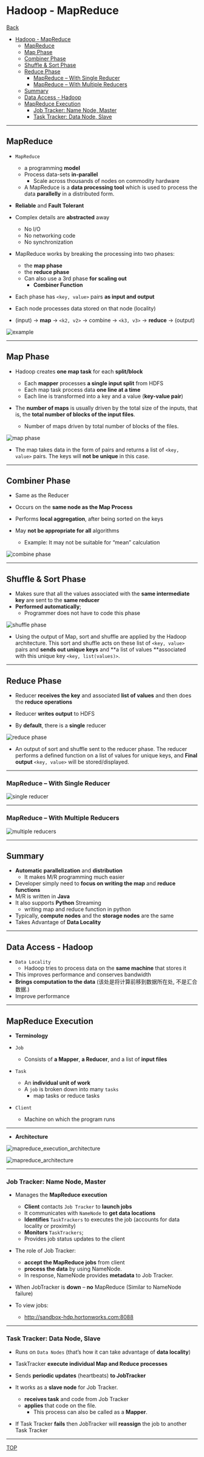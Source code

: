 # Hadoop - MapReduce

[Back](./index.md)

- [Hadoop - MapReduce](#hadoop---mapreduce)
  - [MapReduce](#mapreduce)
  - [Map Phase](#map-phase)
  - [Combiner Phase](#combiner-phase)
  - [Shuffle \& Sort Phase](#shuffle--sort-phase)
  - [Reduce Phase](#reduce-phase)
    - [MapReduce – With Single Reducer](#mapreduce--with-single-reducer)
    - [MapReduce – With Multiple Reducers](#mapreduce--with-multiple-reducers)
  - [Summary](#summary)
  - [Data Access - Hadoop](#data-access---hadoop)
  - [MapReduce Execution](#mapreduce-execution)
    - [Job Tracker: Name Node, Master](#job-tracker-name-node-master)
    - [Task Tracker: Data Node, Slave](#task-tracker-data-node-slave)

---

## MapReduce

- `MapReduce`
  - a programming **model**
  - Process data-sets **in-parallel**
    - Scale across thousands of nodes on commodity hardware
  - A MapReduce is a **data processing tool** which is used to process the data **parallelly** in a distributed form.
- **Reliable** and **Fault Tolerant**
- Complex details are **abstracted** away

  - No I/O
  - No networking code
  - No synchronization

- MapReduce works by breaking the processing into two phases:

  - the **map phase**
  - the **reduce phase**
  - Can also use a 3rd phase **for scaling out**
    - **Combiner Function**

- Each phase has `<key, value>` pairs **as input and output**
- Each node processes data stored on that node (locality)

- (input) -> **map** -> `<k2, v2>` -> combine -> `<k3, v3>` -> **reduce** -> (output)

![example](./pic/mapreduce_example.png)

---

## Map Phase

- Hadoop creates **one map task** for each **split/block**

  - Each **mapper** processes **a single input split** from HDFS
  - Each map task process data **one line at a time**
  - Each line is transformed into a key and a value (**key-value pair**)

- The **number of maps** is usually driven by the total size of the inputs, that is, the **total number of blocks of the input files**.
  - Number of maps driven by total number of blocks of the files.

![map phase](./pic/map_phase.png)

- The map takes data in the form of pairs and returns a list of `<key, value>` pairs. The keys will **not be unique** in this case.

---

## Combiner Phase

- Same as the Reducer
- Occurs on the **same node as the Map Process**
- Performs **local aggregation**, after being sorted on the keys

- May **not be appropriate for all** algorithms
  - Example: It may not be suitable for “mean” calculation

![combine phase](./pic/combine_phase.png)

---

## Shuffle & Sort Phase

- Makes sure that all the values associated with the **same intermediate key** are sent to the **same reducer**
- **Performed automatically**;
  - Programmer does not have to code this phase

![shuffle phase](./pic/shuffle_sort_phase.png)

- Using the output of Map, sort and shuffle are applied by the Hadoop architecture. This sort and shuffle acts on these list of `<key, value>` pairs and **sends out unique keys** and **a list of values **associated with this unique key `<key, list(values)>`.

---

## Reduce Phase

- Reducer **receives the key** and associated **list of values** and then does the **reduce operations**

- Reducer **writes output** to HDFS
- By **default**, there is a **single** reducer

![reduce phase](./pic/reduce_phase.png)

- An output of sort and shuffle sent to the reducer phase. The reducer performs a defined function on a list of values for unique keys, and **Final output** `<key, value>` will be stored/displayed.

---

### MapReduce – With Single Reducer

![single reducer](./pic/single_reducer.png)

---

### MapReduce – With Multiple Reducers

![multiple reducers](./pic/multiple_reducers.png)

---

## Summary

- **Automatic parallelization** and **distribution**
  - It makes M/R programming much easier
- Developer simply need to **focus on writing the map** and **reduce functions**
- M/R is written in **Java**
- It also supports **Python** Streaming
  - writing map and reduce function in python
- Typically, **compute nodes** and the **storage nodes** are the same
- Takes Advantage of **Data Locality**

---

## Data Access - Hadoop

- `Data Locality`
  - Hadoop tries to process data on the **same machine** that stores it
- This improves performance and conserves bandwidth
- **Brings computation to the data** (该处是将计算前移到数据所在处, 不是汇合数据.)
- Improve performance

---

## MapReduce Execution

- **Terminology**

- `Job`

  - Consists of **a Mapper**, **a Reducer**, and a list of **input files**

- `Task`

  - An **individual unit of work**
  - A `job` is broken down into many `tasks`
    - map tasks or reduce tasks

- `Client`
  - Machine on which the program runs

---

- **Architecture**

![mapreduce_execution_architecture](./pic/mapreduce_execution_architecture.png)

![mapreduce_architecture](./pic/mapreduce_architecture.png)

---

### Job Tracker: Name Node, Master

- Manages the **MapReduce execution**

  - **Client** contacts `Job Tracker` to **launch jobs**
  - It communicates with `NameNode` to **get data locations**
  - **Identifies** `TaskTrackers` to executes the job (accounts for data locality or proximity)
  - **Monitors** `TaskTrackers`;
  - Provides job status updates to the client

- The role of Job Tracker:

  - **accept the MapReduce jobs** from client
  - **process the data** by using NameNode.
  - In response, NameNode provides **metadata** to Job Tracker.

- When JobTracker is **down** – **no** MapReduce (Similar to NameNode failure)

- To view jobs:
  - http://sandbox-hdp.hortonworks.com:8088

---

### Task Tracker: Data Node, Slave

- Runs on `Data Nodes` (that’s how it can take advantage of **data locality**)
- TaskTracker **execute individual Map and Reduce processes**
- Sends **periodic updates** (heartbeats) **to JobTracker**

- It works as a **slave node** for Job Tracker.

  - **receives task** and code from Job Tracker
  - **applies** that code on the file.
    - This process can also be called as a **Mapper**.

- If Task Tracker **fails** then JobTracker will **reassign** the job to another Task Tracker

---

[TOP](#hadoop---mapreduce)

